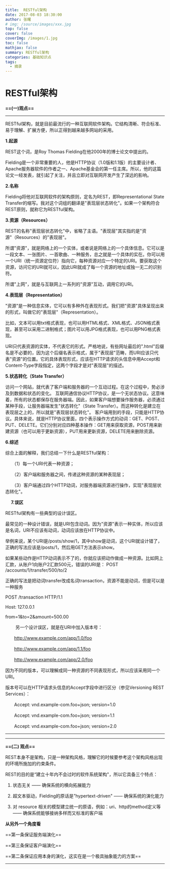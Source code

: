 ```yaml
---
title:  RESTful架构
date: 2017-08-03 18:30:00
author: 张曙
# img: /source/images/xxx.jpg
top: false
cover: false
coverImg: /images/1.jpg
toc: false
mathjax: false
summary: RESTful架构
categories: 基础知识点
tags:
  - 摘录
---
```


# RESTful架构

**==(一)观点==**

***

RESTful架构，就是目前最流行的一种互联网软件架构。它结构清晰、符合标准、易于理解、扩展方便，所以正得到越来越多网站的采用。


**1.起源**

REST这个词，是Roy Thomas Fielding在他2000年的博士论文中提出的。

Fielding是一个非常重要的人，他是HTTP协议（1.0版和1.1版）的主要设计者、Apache服务器软件的作者之一、Apache基金会的第一任主席。所以，他的这篇论文一经发表，就引起了关注，并且立即对互联网开发产生了深远的影响。

**2.名称**

Fielding将他对互联网软件的架构原则，定名为REST，即Representational State Transfer的缩写。我对这个词组的翻译是"表现层状态转化"。如果一个架构符合REST原则，就称它为RESTful架构。

**3.资源（Resources）**

REST的名称"表现层状态转化"中，省略了主语。"表现层"其实指的是"资源"（Resources）的"表现层"。

所谓"资源"，就是网络上的一个实体，或者说是网络上的一个具体信息。它可以是一段文本、一张图片、一首歌曲、一种服务，总之就是一个具体的实在。你可以用一个URI（统一资源定位符）指向它，每种资源对应一个特定的URI。要获取这个资源，访问它的URI就可以，因此URI就成了每一个资源的地址或独一无二的识别符。

所谓"上网"，就是与互联网上一系列的"资源"互动，调用它的URI。

**4.表现层（Representation）**

"资源"是一种信息实体，它可以有多种外在表现形式。我们把"资源"具体呈现出来的形式，叫做它的"表现层"（Representation）。

比如，文本可以用txt格式表现，也可以用HTML格式、XML格式、JSON格式表现，甚至可以采用二进制格式；图片可以用JPG格式表现，也可以用PNG格式表现。

URI只代表资源的实体，不代表它的形式。严格地说，有些网址最后的".html"后缀名是不必要的，因为这个后缀名表示格式，属于"表现层"范畴，而URI应该只代表"资源"的位置。它的具体表现形式，应该在HTTP请求的头信息中用Accept和Content-Type字段指定，这两个字段才是对"表现层"的描述。

**5.状态转化（State Transfer）**

访问一个网站，就代表了客户端和服务器的一个互动过程。在这个过程中，势必涉及到数据和状态的变化。
互联网通信协议HTTP协议，是一个无状态协议。这意味着，所有的状态都保存在服务器端。因此，如果客户端想要操作服务器，必须通过某种手段，让服务器端发生"状态转化"（State Transfer）。而这种转化是建立在表现层之上的，所以就是"表现层状态转化"。
客户端用到的手段，只能是HTTP协议。具体来说，就是HTTP协议里面，四个表示操作方式的动词：GET、POST、PUT、DELETE。它们分别对应四种基本操作：GET用来获取资源，POST用来新建资源（也可以用于更新资源），PUT用来更新资源，DELETE用来删除资源。

**6.综述**

综合上面的解释，我们总结一下什么是RESTful架构：

　　（1）每一个URI代表一种资源；

　　（2）客户端和服务器之间，传递这种资源的某种表现层；

　　（3）客户端通过四个HTTP动词，对服务器端资源进行操作，实现"表现层状态转化"。

　
**7.误区**


RESTful架构有一些典型的设计误区。

最常见的一种设计错误，就是URI包含动词。因为"资源"表示一种实体，所以应该是名词，URI不应该有动词，动词应该放在HTTP协议中。

举例来说，某个URI是/posts/show/1，其中show是动词，这个URI就设计错了，正确的写法应该是/posts/1，然后用GET方法表示show。

如果某些动作是HTTP动词表示不了的，你就应该把动作做成一种资源。比如网上汇款，从账户1向账户2汇款500元，错误的URI是： POST /accounts/1/transfer/500/to/2

正确的写法是把动词transfer改成名词transaction，资源不能是动词，但是可以是一种服务

POST /transaction HTTP/1.1

Host: 127.0.0.1

from=1&to=2&amount=500.00

　　
另一个设计误区，就是在URI中加入版本号：

　　http://www.example.com/app/1.0/foo

　　http://www.example.com/app/1.1/foo

　　http://www.example.com/app/2.0/foo
　　

因为不同的版本，可以理解成同一种资源的不同表现形式，所以应该采用同一个URI。

版本号可以在HTTP请求头信息的Accept字段中进行区分（参见Versioning REST Services）：

　　Accept: vnd.example-com.foo+json; version=1.0

　　Accept: vnd.example-com.foo+json; version=1.1

　　Accept: vnd.example-com.foo+json; version=2.0
　　

***

***

**==(二) 观点==**


REST本身不是架构，只是一种架构风格，理解它的时候要参考这个架构风格出现的环境所施加的约束条件。

REST的目的是“建立十年内不会过时的软件系统架构"，所以它具备三个特点：

1. 状态无关 —— 确保系统的横向拓展能力

2. 超文本驱动，Fielding的原话是”hypertext-driven" —— 确保系统的演化能力

3. 对 resource 相关的模型建立统一的原语，例如：uri、http的method定义等 —— 确保系统能够接纳多样而又标准的客户端



**从另外一个角度看**

==第一条保证服务端演化==

==第三条保证客户端演化==

==第二条保证应用本身的演化，这实在是一个极具抽象能力的方案==


***